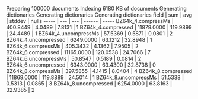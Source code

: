 Preparing 100000 documents
Indexing 6180 KB of documents
Generating dictionaries
Generating dictionaries
Generating dictionaries
field | sum | avg | stddev | nulls
----- | --- | --- | ------ | -----
BZ64k_4.compressMs   | 400.8449 | 4.0489 | 7.8131 | 1
BZ64k_4.compressed   | 11879.0000 | 119.9899 | 24.4489 | 1
BZ64k_4.uncompressMs | 57.5369 | 0.5871 | 0.0801 | 2
BZ64k_4.uncompressed | 6249.0000 | 63.1212 | 32.8948 | 1
BZ64k_6.compressMs   | 405.3432 | 4.1362 | 7.9505 | 2
BZ64k_6.compressed   | 11165.0000 | 120.0538 | 24.7066 | 7
BZ64k_6.uncompressMs | 50.8547 | 0.5189 | 0.0814 | 2
BZ64k_6.uncompressed | 6343.0000 | 63.4300 | 32.8738 | 0
BZ64k_8.compressMs   | 397.5855 | 4.1415 | 8.0404 | 4
BZ64k_8.compressed   | 11869.0000 | 119.8889 | 24.5014 | 1
BZ64k_8.uncompressMs | 51.5338 | 0.5313 | 0.0865 | 3
BZ64k_8.uncompressed | 6254.0000 | 63.8163 | 32.9385 | 2

